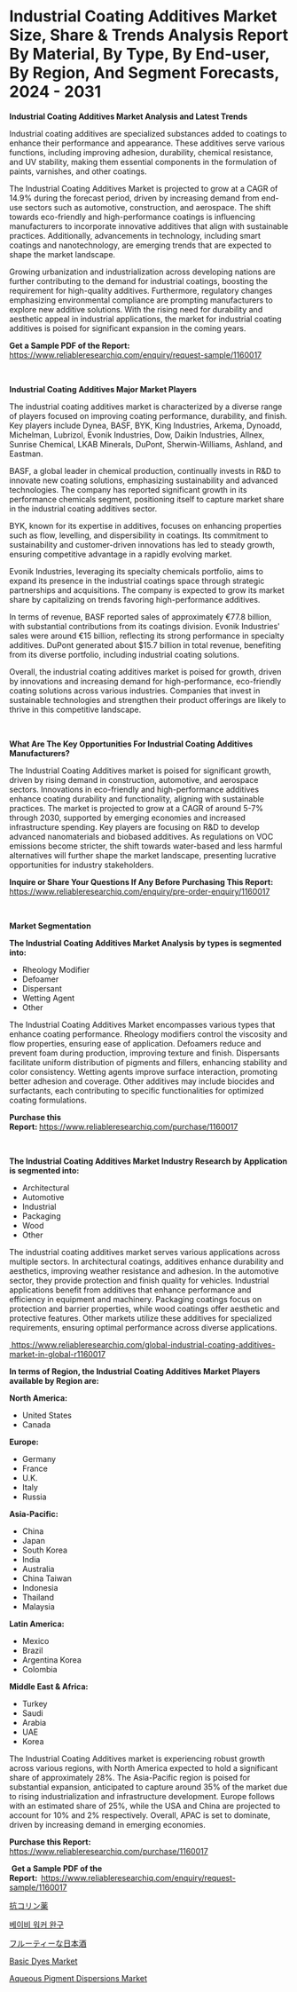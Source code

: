 <p><h1>Industrial Coating Additives Market Size, Share & Trends Analysis Report By Material, By Type, By End-user, By Region, And Segment Forecasts, 2024 - 2031</h1></p><p><strong>Industrial Coating Additives Market Analysis and Latest Trends</strong></p>
<p><p>Industrial coating additives are specialized substances added to coatings to enhance their performance and appearance. These additives serve various functions, including improving adhesion, durability, chemical resistance, and UV stability, making them essential components in the formulation of paints, varnishes, and other coatings.</p><p>The Industrial Coating Additives Market is projected to grow at a CAGR of 14.9% during the forecast period, driven by increasing demand from end-use sectors such as automotive, construction, and aerospace. The shift towards eco-friendly and high-performance coatings is influencing manufacturers to incorporate innovative additives that align with sustainable practices. Additionally, advancements in technology, including smart coatings and nanotechnology, are emerging trends that are expected to shape the market landscape.</p><p>Growing urbanization and industrialization across developing nations are further contributing to the demand for industrial coatings, boosting the requirement for high-quality additives. Furthermore, regulatory changes emphasizing environmental compliance are prompting manufacturers to explore new additive solutions. With the rising need for durability and aesthetic appeal in industrial applications, the market for industrial coating additives is poised for significant expansion in the coming years.</p></p>
<p><strong>Get a Sample PDF of the Report:&nbsp;</strong> <a href="https://www.reliableresearchiq.com/enquiry/request-sample/1160017">https://www.reliableresearchiq.com/enquiry/request-sample/1160017</a></p>
<p>&nbsp;</p>
<p><strong>Industrial Coating Additives Major Market Players</strong></p>
<p><p>The industrial coating additives market is characterized by a diverse range of players focused on improving coating performance, durability, and finish. Key players include Dynea, BASF, BYK, King Industries, Arkema, Dynoadd, Michelman, Lubrizol, Evonik Industries, Dow, Daikin Industries, Allnex, Sunrise Chemical, LKAB Minerals, DuPont, Sherwin-Williams, Ashland, and Eastman. </p><p>BASF, a global leader in chemical production, continually invests in R&D to innovate new coating solutions, emphasizing sustainability and advanced technologies. The company has reported significant growth in its performance chemicals segment, positioning itself to capture market share in the industrial coating additives sector.</p><p>BYK, known for its expertise in additives, focuses on enhancing properties such as flow, levelling, and dispersibility in coatings. Its commitment to sustainability and customer-driven innovations has led to steady growth, ensuring competitive advantage in a rapidly evolving market.</p><p>Evonik Industries, leveraging its specialty chemicals portfolio, aims to expand its presence in the industrial coatings space through strategic partnerships and acquisitions. The company is expected to grow its market share by capitalizing on trends favoring high-performance additives.</p><p>In terms of revenue, BASF reported sales of approximately €77.8 billion, with substantial contributions from its coatings division. Evonik Industries' sales were around €15 billion, reflecting its strong performance in specialty additives. DuPont generated about $15.7 billion in total revenue, benefiting from its diverse portfolio, including industrial coating solutions.</p><p>Overall, the industrial coating additives market is poised for growth, driven by innovations and increasing demand for high-performance, eco-friendly coating solutions across various industries. Companies that invest in sustainable technologies and strengthen their product offerings are likely to thrive in this competitive landscape.</p></p>
<p>&nbsp;</p>
<p><strong>What Are The Key Opportunities For Industrial Coating Additives Manufacturers?</strong></p>
<p><p>The Industrial Coating Additives market is poised for significant growth, driven by rising demand in construction, automotive, and aerospace sectors. Innovations in eco-friendly and high-performance additives enhance coating durability and functionality, aligning with sustainable practices. The market is projected to grow at a CAGR of around 5-7% through 2030, supported by emerging economies and increased infrastructure spending. Key players are focusing on R&D to develop advanced nanomaterials and biobased additives. As regulations on VOC emissions become stricter, the shift towards water-based and less harmful alternatives will further shape the market landscape, presenting lucrative opportunities for industry stakeholders.</p></p>
<p><strong>Inquire or Share Your Questions If Any Before Purchasing This Report:</strong> <a href="https://www.reliableresearchiq.com/enquiry/pre-order-enquiry/1160017">https://www.reliableresearchiq.com/enquiry/pre-order-enquiry/1160017</a></p>
<p>&nbsp;</p>
<p><strong>Market Segmentation</strong></p>
<p><strong>The Industrial Coating Additives Market Analysis by types is segmented into:</strong></p>
<p><ul><li>Rheology Modifier</li><li>Defoamer</li><li>Dispersant</li><li>Wetting Agent</li><li>Other</li></ul></p>
<p><p>The Industrial Coating Additives Market encompasses various types that enhance coating performance. Rheology modifiers control the viscosity and flow properties, ensuring ease of application. Defoamers reduce and prevent foam during production, improving texture and finish. Dispersants facilitate uniform distribution of pigments and fillers, enhancing stability and color consistency. Wetting agents improve surface interaction, promoting better adhesion and coverage. Other additives may include biocides and surfactants, each contributing to specific functionalities for optimized coating formulations.</p></p>
<p><strong>Purchase this Report:&nbsp;</strong><a href="https://www.reliableresearchiq.com/purchase/1160017">https://www.reliableresearchiq.com/purchase/1160017</a></p>
<p>&nbsp;</p>
<p><strong>The Industrial Coating Additives Market Industry Research by Application is segmented into:</strong></p>
<p><ul><li>Architectural</li><li>Automotive</li><li>Industrial</li><li>Packaging</li><li>Wood</li><li>Other</li></ul></p>
<p><p>The industrial coating additives market serves various applications across multiple sectors. In architectural coatings, additives enhance durability and aesthetics, improving weather resistance and adhesion. In the automotive sector, they provide protection and finish quality for vehicles. Industrial applications benefit from additives that enhance performance and efficiency in equipment and machinery. Packaging coatings focus on protection and barrier properties, while wood coatings offer aesthetic and protective features. Other markets utilize these additives for specialized requirements, ensuring optimal performance across diverse applications.</p></p>
<p><a href="https://www.reliableresearchiq.com/global-industrial-coating-additives-market-in-global-r1160017">&nbsp;https://www.reliableresearchiq.com/global-industrial-coating-additives-market-in-global-r1160017</a></p>
<p><strong>In terms of Region, the Industrial Coating Additives Market Players available by Region are:</strong></p>
<p>
    <p> <strong> North America: </strong>
        <ul>
            <li>United States</li>
            <li>Canada</li>
        </ul>
        </p> 
    <p> <strong> Europe: </strong>
        <ul>
            <li>Germany</li>
            <li>France</li>
            <li>U.K.</li>
            <li>Italy</li>
            <li>Russia</li>
        </ul>
        </p> 
    <p> <strong> Asia-Pacific: </strong>
        <ul>
            <li>China</li>
            <li>Japan</li>
            <li>South Korea</li>
            <li>India</li>
            <li>Australia</li>
            <li>China Taiwan</li>
            <li>Indonesia</li>
            <li>Thailand</li>
            <li>Malaysia</li>
        </ul>
        </p> 
    <p> <strong> Latin America: </strong>
        <ul>
            <li>Mexico</li>
            <li>Brazil</li>
            <li>Argentina Korea</li>
            <li>Colombia</li>
        </ul>
        </p> 
    <p> <strong> Middle East & Africa: </strong>
        <ul>
            <li>Turkey</li>
            <li>Saudi</li>
            <li>Arabia</li>
            <li>UAE</li>
            <li>Korea</li>
        </ul>
    </p>
    </p>
<p><p>The Industrial Coating Additives market is experiencing robust growth across various regions, with North America expected to hold a significant share of approximately 28%. The Asia-Pacific region is poised for substantial expansion, anticipated to capture around 35% of the market due to rising industrialization and infrastructure development. Europe follows with an estimated share of 25%, while the USA and China are projected to account for 10% and 2% respectively. Overall, APAC is set to dominate, driven by increasing demand in emerging economies.</p></p>
<p><strong>Purchase this Report: </strong><a href="https://www.reliableresearchiq.com/purchase/1160017">https://www.reliableresearchiq.com/purchase/1160017</a></p>
<p>&nbsp;<strong>Get a Sample PDF of the Report:&nbsp;&nbsp;</strong><a href="https://www.reliableresearchiq.com/enquiry/request-sample/1160017">https://www.reliableresearchiq.com/enquiry/request-sample/1160017</a></p>
<p><strong></strong></p>
<p><p><a href="https://medium.com/@verniebarton2023/anticholinergic-drug-market-%E3%81%AE%E3%82%B0%E3%83%AD%E3%83%BC%E3%83%90%E3%83%AB%E5%B8%82%E5%A0%B4%E6%A6%82%E8%A6%81%E3%81%AF-%E4%B8%96%E7%95%8C%E3%81%8A%E3%82%88%E3%81%B3%E4%B8%BB%E8%A6%81%E5%B8%82%E5%A0%B4%E3%81%AB%E3%81%8A%E3%81%91%E3%82%8B%E6%A5%AD%E7%95%8C%E3%81%AB%E5%BD%B1%E9%9F%BF%E3%82%92%E4%B8%8E%E3%81%88%E3%82%8B%E4%B8%BB%E8%A6%81%E3%81%AA%E3%83%88%E3%83%AC%E3%83%B3%E3%83%89%E3%81%AB%E3%81%A4%E3%81%84%E3%81%A6-%E7%8B%AC%E8%87%AA%E3%81%AE%E8%A6%96%E7%82%B9%E3%82%92%E6%8F%90%E4%BE%9B%E3%81%97%E3%81%BE%E3%81%99-7187e46f4377">抗コリン薬</a></p><p><a href="https://medium.com/@christorpherpfannerstill5436/%EB%B2%A0%EC%9D%B4%EB%B9%84-%EC%9B%8C%EC%BB%A4-%EC%9E%A5%EB%82%9C%EA%B0%90-%EC%8B%9C%EC%9E%A5-%EB%8F%99%ED%96%A5-%EB%B0%8F-%EC%8B%9C%EC%9E%A5-%EC%84%B1%EC%9E%A5-%EC%A0%84%EB%A7%9D-2024-2031-f48a15b46329">베이비 워커 완구</a></p><p><a href="https://github.com/lababdou/Market-Research-Report-List-6/blob/main/545472612516.md">フルーティーな日本酒</a></p><p><a href="https://www.linkedin.com/pulse/basic-dyes-market-share-new-trends-analysis-its-type-application-q5sfc?trackingId=k4iUtBL3RLCATPKTmT%2Fo8A%3D%3D">Basic Dyes Market</a></p><p><a href="https://www.linkedin.com/pulse/aqueous-pigment-dispersions-market-global-regional-analysis-focus-bk9cc?trackingId=2gYgPJ65TRyODkmr%2B11%2FFQ%3D%3D">Aqueous Pigment Dispersions Market</a></p></p>
